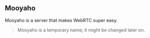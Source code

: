 ## Mooyaho

Mooyaho is a server that makes WebRTC super easy.

> Mooyaho is a temporary name; it might be changed later on.

